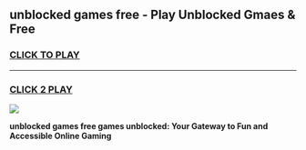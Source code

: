 
## unblocked games free - Play Unblocked Gmaes & Free
<h3>
<a href="https://premium.freeplayer.one?title=unblocked_games_free&ref=19F">CLICK TO PLAY</a></h3>
<hr>

<h3>
<a href="https://premium.freeplayer.one?title=unblocked_games_free&ref=19F">CLICK 2 PLAY</a>
  
</h3>

<a href="https://premium.freeplayer.one?title=unblocked_games_free&ref=19F/"><img src="https://clearcache.store/games.png"></a>


**unblocked games free games unblocked: Your Gateway to Fun and Accessible Online Gaming**
